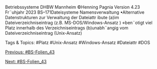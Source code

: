 Betriebssysteme DHBW Mannheim ©Henning Pagnia Version 4.23 Fr¨uhjahr 2023 BS–171Dateisysteme Namensverwaltung
•Alternative Datenstrukturen zur Verwaltung der Dateiattr ibute
(a)im Dateiverzeichniseintrag (z.B. MS-DOS/Windows-Ansatz )
⋄ben¨otigt viel Platz innerhalb des Verzeichniseintrags
(b)unabh¨angig vom Dateiverzeichniseintrag (Unix-Ansatz)

   Tags & Topics:
   #Platz
   #Unix-Ansatz
   #Windows-Ansatz
   #Dateiattr
   #DOS

[Previous: #BS-Folien_43](BS-Folien_43.md)

[Next: #BS-Folien_43](BS-Folien_43.md)